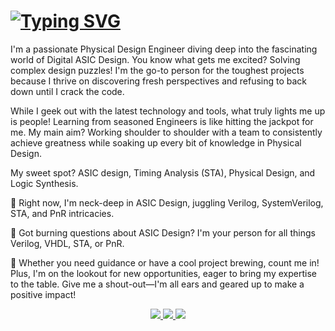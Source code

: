 # <a href="https://git.io/typing-svg"><img src="https://readme-typing-svg.demolab.com?font=Fira+Code&duration=1000&pause=2000&color=16BB46&random=false&width=435&lines=Hi+There!+👋;+I'm+Saifulla!" alt="Typing SVG" /></a>
  
I'm a passionate Physical Design Engineer diving deep into the fascinating world of Digital ASIC Design. You know what gets me excited? Solving complex design puzzles! I'm the go-to person for the toughest projects because I thrive on discovering fresh perspectives and refusing to back down until I crack the code.

While I geek out with the latest technology and tools, what truly lights me up is people! Learning from seasoned Engineers is like hitting the jackpot for me. My main aim? Working shoulder to shoulder with a team to consistently achieve greatness while soaking up every bit of knowledge in Physical Design.

My sweet spot? ASIC design, Timing Analysis (STA), Physical Design, and Logic Synthesis.

🔭 Right now, I'm neck-deep in ASIC Design, juggling Verilog, SystemVerilog, STA, and PnR intricacies.       

💬 Got burning questions about ASIC Design? I'm your person for all things Verilog, VHDL, STA, or PnR.

💼 Whether you need guidance or have a cool project brewing, count me in! Plus, I'm on the lookout for new opportunities, eager to bring my expertise to the table.
Give me a shout-out—I'm all ears and geared up to make a positive impact!
<div align="center">
  <a href="https://www.linkedin.com/in/saifulla786/">
    <img src=https://img.shields.io/badge/LinkedIn-0077B5?style=for-the-badge&logo=linkedin&logoColor=white>
  <a href="mailto:saifullaj78@gmail.com">
    <img src=https://img.shields.io/badge/Gmail-D14836?style=for-the-badge&logo=gmail&logoColor=white>
  <a href="https://github.com/saifullaj97">
    <img src=https://img.shields.io/badge/GitHub-100000?style=for-the-badge&logo=github&logoColor=white>

<!--
**saifullaj97/saifullaj97** is a ✨ _special_ ✨ repository because its `README.md` (this file) appears on your GitHub profile.

Here are some ideas to get you started:

- 🔭 I’m currently working on ...
- 🌱 I’m currently learning ...
- 👯 I’m looking to collaborate on ...
- 🤔 I’m looking for help with ...
- 💬 Ask me about ...
- 📫 How to reach me: ...
- 😄 Pronouns: ...
- ⚡ Fun fact: ...
-->
